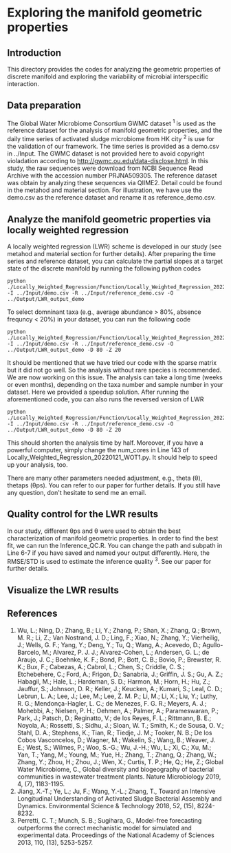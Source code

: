 # Exploring the manifold geometric properties
## Introduction
This directory provides the codes for analyzing the geometric properties of discrete manifold and exploring the variability of microbial interspecific interaction.

## Data preparation
The Global Water Microbiome Consortium GWMC dataset <sup>1</sup> is used as the reference dataset for the analysis of manifold geometric properties, and the daily time series of activated sludge microbiome from HK city <sup>2</sup> is use for the validation of our framework. The time series is provided as a demo.csv in ../Input. The GWMC dataset is not provided here to avoid copyright violadation according to http://gwmc.ou.edu/data-disclose.html. In this study, the raw sequences were download from  NCBI Sequence Read Archive with the accession number PRJNA509305. The reference dataset was obtain by analyzing these sequences via QIIME2. Detail could be found in the metahod and material section. For illustration, we have use the demo.csv as the reference dataset and rename it as reference_demo.csv.

## Analyze the manifold geometric properties via locally weighted regression
A locally weighted regression (LWR) scheme is developed in our study (see metahod and material section for further details). After preparing the time series and reference dataset, you can calculate the partial slopes at a target state of the discrete manifold by running the following python codes
```
python ./Locally_Weighted_Regression/Function/Locally_Weighted_Regression_20220121_WOT1.py -I ../Input/demo.csv -R ../Input/reference_demo.csv -O ../Output/LWR_output_demo 
```

To select domninant taxa (e.g., average abundance > 80%, absence frequncy < 20%) in your dataset, you can run the following code
```
python ./Locally_Weighted_Regression/Function/Locally_Weighted_Regression_20220121_WOT1.py -I ../Input/demo.csv -R ../Input/reference_demo.csv -O ../Output/LWR_output_demo -D 80 -Z 20
```

It should be mentioned that we have tried our code with the sparse matrix but it did not go well. So the analysis without rare species is recommended. We are now working on this issue.
The analysis can take a long time (weeks or even months), depending on the taxa number and sample number in your dataset. Here we provided a speedup solution. After running the aforementioned code, you can also runs the reversed version of LWR
```
python ./Locally_Weighted_Regression/Function/Locally_Weighted_Regression_20220121_WOT1_R.py -I ../Input/demo.csv -R ../Input/reference_demo.csv -O ../Output/LWR_output_demo -D 80 -Z 20
```
This should shorten the analysis time by half. Moreover, if you have a powerful computer, simply change the num_cores in Line 143 of Locally_Weighted_Regression_20220121_WOT1.py. It should help to speed up your analysis, too.

There are many other parameters needed adjustment, e.g., theta (θ), thetaps (θps). You can refer to our paper for further details. If you still have any question, don't hesitate to send me an email.

## Quality control for  the LWR results
In our study, different θps and θ were used to obtain the best characterization of manifold geometric properties. In order to find the best fit, we can run the Inference_QC.R. You can change the path and subpath in Line 6-7 if you have saved and named your output differently. Here, the RMSE/STD is used to estimate the inference quality <sup>3</sup>. See our paper for further details.

## Visualize the LWR results


## References
1.	Wu, L.; Ning, D.; Zhang, B.; Li, Y.; Zhang, P.; Shan, X.; Zhang, Q.; Brown, M. R.; Li, Z.; Van Nostrand, J. D.; Ling, F.; Xiao, N.; Zhang, Y.; Vierheilig, J.; Wells, G. F.; Yang, Y.; Deng, Y.; Tu, Q.; Wang, A.; Acevedo, D.; Agullo-Barcelo, M.; Alvarez, P. J. J.; Alvarez-Cohen, L.; Andersen, G. L.; de Araujo, J. C.; Boehnke, K. F.; Bond, P.; Bott, C. B.; Bovio, P.; Brewster, R. K.; Bux, F.; Cabezas, A.; Cabrol, L.; Chen, S.; Criddle, C. S.; Etchebehere, C.; Ford, A.; Frigon, D.; Sanabria, J.; Griffin, J. S.; Gu, A. Z.; Habagil, M.; Hale, L.; Hardeman, S. D.; Harmon, M.; Horn, H.; Hu, Z.; Jauffur, S.; Johnson, D. R.; Keller, J.; Keucken, A.; Kumari, S.; Leal, C. D.; Lebrun, L. A.; Lee, J.; Lee, M.; Lee, Z. M. P.; Li, M.; Li, X.; Liu, Y.; Luthy, R. G.; Mendonça-Hagler, L. C.; de Menezes, F. G. R.; Meyers, A. J.; Mohebbi, A.; Nielsen, P. H.; Oehmen, A.; Palmer, A.; Parameswaran, P.; Park, J.; Patsch, D.; Reginatto, V.; de los Reyes, F. L.; Rittmann, B. E.; Noyola, A.; Rossetti, S.; Sidhu, J.; Sloan, W. T.; Smith, K.; de Sousa, O. V.; Stahl, D. A.; Stephens, K.; Tian, R.; Tiedje, J. M.; Tooker, N. B.; De los Cobos Vasconcelos, D.; Wagner, M.; Wakelin, S.; Wang, B.; Weaver, J. E.; West, S.; Wilmes, P.; Woo, S.-G.; Wu, J.-H.; Wu, L.; Xi, C.; Xu, M.; Yan, T.; Yang, M.; Young, M.; Yue, H.; Zhang, T.; Zhang, Q.; Zhang, W.; Zhang, Y.; Zhou, H.; Zhou, J.; Wen, X.; Curtis, T. P.; He, Q.; He, Z.; Global Water Microbiome, C., Global diversity and biogeography of bacterial communities in wastewater treatment plants. Nature Microbiology 2019, 4, (7), 1183-1195.
2.	Jiang, X.-T.; Ye, L.; Ju, F.; Wang, Y.-L.; Zhang, T., Toward an Intensive Longitudinal Understanding of Activated Sludge Bacterial Assembly and Dynamics. Environmental Science & Technology 2018, 52, (15), 8224-8232.
3.	Perretti, C. T.; Munch, S. B.; Sugihara, G., Model-free forecasting outperforms the correct mechanistic model for simulated and experimental data. Proceedings of the National Academy of Sciences 2013, 110, (13), 5253-5257.
